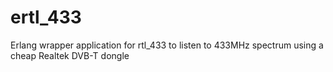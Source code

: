 # ertl_433
Erlang wrapper application for rtl_433 to listen to 433MHz spectrum using a cheap Realtek DVB-T dongle
